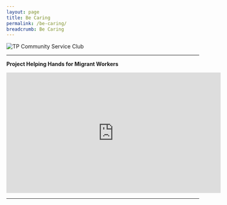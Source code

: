 ```yaml
---
layout: page
title: Be Caring
permalink: /be-caring/
breadcrumb: Be Caring
---
```

![TP Community Service Club]({{site.baseurl}}/images/ActionBased(2).jpg "CSC")

---
<b>Project Helping Hands for Migrant Workers</b>
<iframe width="560" height="315" src="https://www.instagram.com/stories/highlights/17876175049509109/" frameborder="0" allow="accelerometer; autoplay; encrypted-media; gyroscope; picture-in-picture" allowfullscreen></iframe>

---
